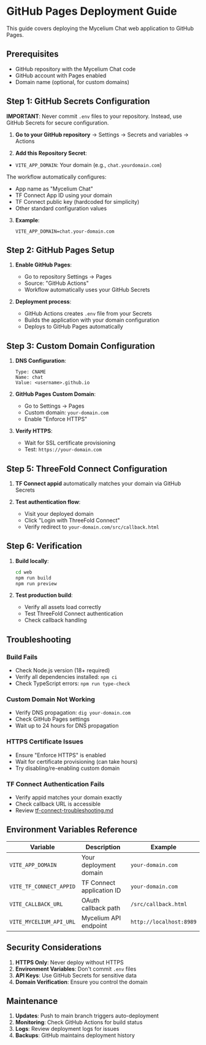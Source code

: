 # GitHub Pages Deployment Guide

This guide covers deploying the Mycelium Chat web application to GitHub Pages.

## Prerequisites

- GitHub repository with the Mycelium Chat code
- GitHub account with Pages enabled
- Domain name (optional, for custom domains)

## Step 1: GitHub Secrets Configuration

**IMPORTANT**: Never commit `.env` files to your repository. Instead, use GitHub Secrets for secure configuration.

1. **Go to your GitHub repository** → Settings → Secrets and variables → Actions

2. **Add this Repository Secret**:

- `VITE_APP_DOMAIN`: Your domain (e.g., `chat.yourdomain.com`)

The workflow automatically configures:
- App name as "Mycelium Chat"
- TF Connect App ID using your domain
- TF Connect public key (hardcoded for simplicity)
- Other standard configuration values

3. **Example**:
   ```
   VITE_APP_DOMAIN=chat.your-domain.com
   ```

## Step 2: GitHub Pages Setup

1. **Enable GitHub Pages**:
   - Go to repository Settings → Pages
   - Source: "GitHub Actions"
   - Workflow automatically uses your GitHub Secrets

2. **Deployment process**:
   - GitHub Actions creates `.env` file from your Secrets
   - Builds the application with your domain configuration
   - Deploys to GitHub Pages automatically

## Step 3: Custom Domain Configuration

1. **DNS Configuration**:
   ```
   Type: CNAME
   Name: chat
   Value: <username>.github.io
   ```

2. **GitHub Pages Custom Domain**:
   - Go to Settings → Pages
   - Custom domain: `your-domain.com`
   - Enable "Enforce HTTPS"

3. **Verify HTTPS**:
   - Wait for SSL certificate provisioning
   - Test: `https://your-domain.com`

## Step 5: ThreeFold Connect Configuration

1. **TF Connect appid** automatically matches your domain via GitHub Secrets

2. **Test authentication flow**:
   - Visit your deployed domain
   - Click "Login with ThreeFold Connect"
   - Verify redirect to `your-domain.com/src/callback.html`

## Step 6: Verification

1. **Build locally**:
   ```bash
   cd web
   npm run build
   npm run preview
   ```

2. **Test production build**:
   - Verify all assets load correctly
   - Test ThreeFold Connect authentication
   - Check callback handling

## Troubleshooting

### Build Fails
- Check Node.js version (18+ required)
- Verify all dependencies installed: `npm ci`
- Check TypeScript errors: `npm run type-check`

### Custom Domain Not Working
- Verify DNS propagation: `dig your-domain.com`
- Check GitHub Pages settings
- Wait up to 24 hours for DNS propagation

### HTTPS Certificate Issues
- Ensure "Enforce HTTPS" is enabled
- Wait for certificate provisioning (can take hours)
- Try disabling/re-enabling custom domain

### TF Connect Authentication Fails
- Verify appid matches your domain exactly
- Check callback URL is accessible
- Review [tf-connect-troubleshooting.md](../tf-connect-troubleshooting.md)

## Environment Variables Reference

| Variable | Description | Example |
|----------|-------------|---------|
| `VITE_APP_DOMAIN` | Your deployment domain | `your-domain.com` |
| `VITE_TF_CONNECT_APPID` | TF Connect application ID | `your-domain.com` |
| `VITE_CALLBACK_URL` | OAuth callback path | `/src/callback.html` |
| `VITE_MYCELIUM_API_URL` | Mycelium API endpoint | `http://localhost:8989` |

## Security Considerations

1. **HTTPS Only**: Never deploy without HTTPS
2. **Environment Variables**: Don't commit `.env` files
3. **API Keys**: Use GitHub Secrets for sensitive data
4. **Domain Verification**: Ensure you control the domain

## Maintenance

1. **Updates**: Push to main branch triggers auto-deployment
2. **Monitoring**: Check GitHub Actions for build status
3. **Logs**: Review deployment logs for issues
4. **Backups**: GitHub maintains deployment history
